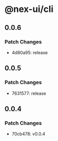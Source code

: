 # @nex-ui/cli

## 0.0.6

### Patch Changes

- 4d80a95: release

## 0.0.5

### Patch Changes

- 7631577: release

## 0.0.4

### Patch Changes

- 70cb478: v0.0.4
